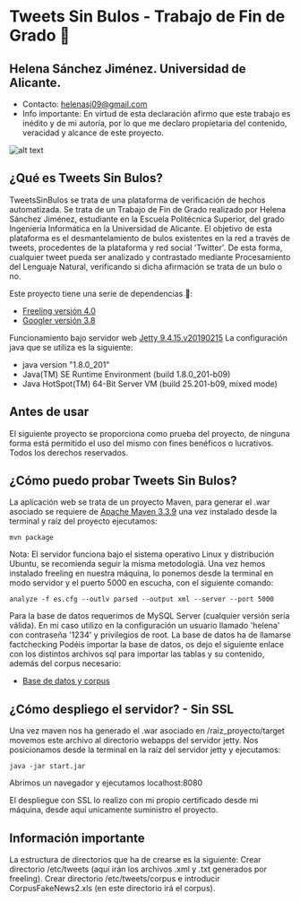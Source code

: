 # Tweets Sin Bulos - Trabajo de Fin de Grado 🚀
## Helena Sánchez Jiménez. Universidad de Alicante.
* Contacto: helenasj09@gmail.com
* Info importante: En virtud de esta declaración afirmo que este trabajo es inédito y de mi autoría, por lo que me declaro propietaria del contenido, veracidad y alcance de este proyecto.


![alt text](https://github.com/xHelenA7X/tfg/blob/master/src/main/webapp/img/pinocho-logo.png)

## ¿Qué es Tweets Sin Bulos?
TweetsSinBulos se trata de una plataforma de verificación de hechos automatizada. Se trata de un
Trabajo de Fin de Grado realizado por Helena Sánchez Jiménez, estudiante en la Escuela Politécnica Superior, del grado Ingeniería Informática en la Universidad de Alicante. El objetivo de esta plataforma es el desmantelamiento de bulos existentes en la red a través de tweets, procedentes de la plataforma y red social 'Twitter'. De esta forma, cualquier tweet pueda ser analizado y contrastado mediante Procesamiento del Lenguaje Natural, verificando si dicha afirmación se trata de un bulo o no.

Este proyecto tiene una serie de dependencias 🔧:
* [Freeling versión 4.0](https://talp-upc.gitbook.io/freeling-4-0-user-manual/)
* [Googler versión 3.8](https://github.com/jarun/googler/releases/tag/v3.8)

Funcionamiento bajo servidor web [Jetty 9.4.15.v20190215](https://github.com/eclipse/jetty.project/releases/tag/jetty-9.4.15.v20190215)
La configuración java que se utiliza es la siguiente:
* java version "1.8.0_201"
* Java(TM) SE Runtime Environment (build 1.8.0_201-b09)
* Java HotSpot(TM) 64-Bit Server VM (build 25.201-b09, mixed mode)

## Antes de usar
El siguiente proyecto se proporciona como prueba del proyecto, de ninguna forma está permitido el uso del mismo con fines benéficos o lucrativos. Todos los derechos reservados.

## ¿Cómo puedo probar Tweets Sin Bulos?
La aplicación web se trata de un proyecto Maven, para generar el .war asociado se requiere de [Apache Maven 3.3.9](https://maven.apache.org/docs/3.3.9/release-notes.html) una vez instalado desde la terminal y raíz del proyecto ejecutamos:
```
mvn package
```

Nota: El servidor funciona bajo el sistema operativo Linux y distribución Ubuntu, se recomienda seguir la misma metodologíá.
Una vez hemos instalado freeling en nuestra máquina, lo ponemos desde la terminal en modo servidor y el puerto 5000 en escucha, con el siguiente comando:
```
analyze -f es.cfg --outlv parsed --output xml --server --port 5000
```

Para la base de datos requerimos de MySQL Server (cualquier versión sería válida). En mi caso utilizo en la configuración un usuario llamado 'helena' con contraseña '1234' y privilegios de root. La base de datos ha de llamarse factchecking
Podéis importar la base de datos, os dejo el siguiente enlace con los distintos archivos sql para importar las tablas y su contenido, además del corpus necesario:

* [Base de datos y corpus](https://drive.google.com/file/d/1dcISfxWrE8eGFOp1JITH889Go69Jiqma/view?usp=sharing)


## ¿Cómo despliego el servidor? - Sin SSL
Una vez maven nos ha generado el .war asociado en /raiz_proyecto/target movemos este archivo  al directorio webapps del servidor jetty. Nos posicionamos desde la terminal en la raíz del servidor jetty y ejecutamos:
```
java -jar start.jar
```
Abrimos un navegador y ejecutamos localhost:8080

El despliegue con SSL lo realizo con mi propio certificado desde mi máquina, desde aquí unicamente suministro el proyecto.

## Información importante
La estructura de directorios que ha de crearse es la siguiente:
Crear directorio /etc/tweets (aquí irán los archivos .xml y .txt generados por freeling).
Crear directorio /etc/tweets/corpus e introducir CorpusFakeNews2.xls (en este directorio irá el corpus).
